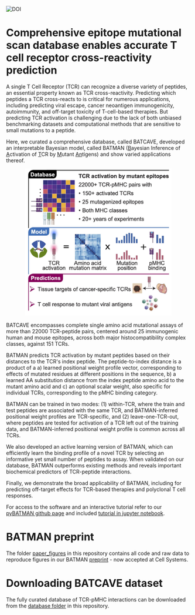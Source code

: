 ![DOI](https://zenodo.org/badge/733549809.svg)
# Comprehensive epitope mutational scan database enables accurate T cell receptor cross-reactivity prediction

A single T Cell Receptor (TCR) can recognize a diverse variety of peptides, an essential property known as TCR cross-reactivity.
Predicting which peptides a TCR cross-reacts to is critical for numerous applications, including predicting viral escape, cancer
neoantigen immunogenicity, autoimmunity, and off-target toxicity of T-cell-based therapies. But predicting TCR activation is
challenging due to the lack of both unbiased benchmarking datasets and computational methods that are sensitive to small mutations to a peptide. 

Here, we curated a comprehensive database, called BATCAVE, developed an interpretable Bayesian model, called BATMAN (<ins>B</ins>ayesian Inference of <ins>A</ins>ctivation of <ins>T</ins>CR by <ins>M</ins>utant <ins>An</ins>tigens) and show varied applications thereof.

<div align='center'>
<img src="batman_graphical_abstract.jpg" width="400" height="400"/>
</div>

BATCAVE encompasses complete single amino acid mutational assays of more than 22000
TCR-peptide pairs, centered around 25 immunogenic human and mouse epitopes, across both major histocompatibility complex
classes, against 151 TCRs. 

BATMAN predicts TCR activation by mutant peptides based on their distances to the TCR's index peptide. The peptide-to-index distance is a product of a
a) learned positional weight profile vector, corresponding to effects of mutated residues at different positions in the sequence,
b) a learned AA substitution distance from the index peptide amino acid to the mutant amino acid and c) an optional scalar weight,
also specific for individual TCRs, corresponding to the pMHC binding category.

BATMAN can be trained in two modes: (1) within-TCR, where the train and test peptides are associated with the same TCR, and BATMAN-inferred
positional weight profiles are TCR-specific, and (2) leave-one-TCR-out, where peptides are tested for activation of a TCR left out of the
training data, and BATMAN-inferred positional weight profile is common across all TCRs.

We also developed an active learning version of BATMAN, which can efficiently learn the binding
profile of a novel TCR by selecting an informative yet small number of peptides to assay. When validated on our database,
BATMAN outperforms existing methods and reveals important biochemical predictors of TCR-peptide interactions.

Finally, we demonstrate the broad applicability of BATMAN, including for predicting off-target effects for TCR-based therapies and
polyclonal T cell responses.

For access to the software and an interactive tutorial refer to our [pyBATMAN github page](https://github.com/meyer-lab-cshl/BATMAN/tree/main) and included [tutorial in jupyter notebook](https://github.com/meyer-lab-cshl/BATMAN-paper/blob/main/run_batman/pyBATMAN_Tutorial.ipynb).


# BATMAN preprint
The folder [paper_figures](https://github.com/meyer-lab-cshl/BATMAN-paper/tree/main/results_batman/paper_figures) in this repository contains all code and raw data to reproduce figures in our BATMAN [preprint](https://www.biorxiv.org/content/10.1101/2024.01.22.576714v3) - now accepted at Cell Systems. 

# Downloading BATCAVE dataset
The fully curated database of TCR-pMHC interactions can be downloaded from the [database folder](https://github.com/meyer-lab-cshl/BATMAN-paper/tree/main/results_batman/tcr_epitope_datasets/mutational_scan_datasets/database) in this repository. 
